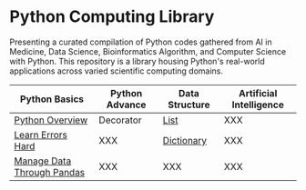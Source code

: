 # Python Computing Library

Presenting a curated compilation of Python codes gathered from AI in Medicine, Data Science, Bioinformatics Algorithm, and Computer Science with Python. This repository is a library housing Python's real-world applications across varied scientific computing domains. 

| Python Basics | Python Advance | Data Structure | Artificial Intelligence | 
|----------|----------|----------|----------|
| [Python Overview](Python_Overview.ipynb) | Decorator | [List](Utilities/List) | XXX | 
| [Learn Errors Hard](*Error_Type.md) | XXX | [Dictionary](Utilities/Dictionary) | XXX | 
| [Manage Data Through Pandas](Utilities/pandas) | XXX | XXX | XXX | 

